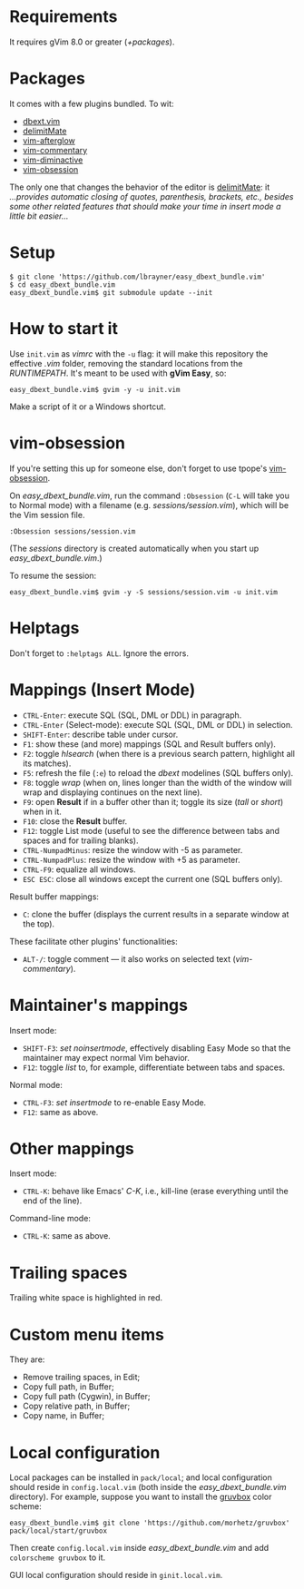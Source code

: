# Requirements

It requires gVim 8.0 or greater (*+packages*).

# Packages

It comes with a few plugins bundled. To wit:

- [dbext.vim](https://github.com/lbrayner/dbext.vim)
- [delimitMate](https://github.com/Raimondi/delimitMate)
- [vim-afterglow](https://github.com/danilo-augusto/vim-afterglow)
- [vim-commentary](https://github.com/tpope/vim-commentary)
- [vim-diminactive](https://github.com/blueyed/vim-diminactive)
- [vim-obsession](https://github.com/tpope/vim-obsession.git)

The only one that changes the behavior of the editor is
[delimitMate](https://github.com/Raimondi/delimitMate): it *...provides automatic
closing of quotes, parenthesis, brackets, etc., besides some other related
features that should make your time in insert mode a little bit easier...*

# Setup

```
$ git clone 'https://github.com/lbrayner/easy_dbext_bundle.vim'
$ cd easy_dbext_bundle.vim
easy_dbext_bundle.vim$ git submodule update --init
```

# How to start it

Use `init.vim` as *vimrc* with the `-u` flag: it will make this repository the
effective *.vim* folder, removing the standard locations from the *RUNTIMEPATH*.
It's meant to be used with **gVim Easy**, so:

```
easy_dbext_bundle.vim$ gvim -y -u init.vim
```

Make a script of it or a Windows shortcut.

# vim-obsession

If you're setting this up for someone else, don't forget to use tpope's
[vim-obsession](https://github.com/tpope/vim-obsession.git).

On *easy_dbext_bundle.vim*, run the command `:Obsession` (`C-L` will take you to
Normal mode) with a filename (e.g. *sessions/session.vim*), which will be the Vim session
file.

```
:Obsession sessions/session.vim
```

(The *sessions* directory is created automatically when you start up
*easy_dbext_bundle.vim*.)

To resume the session:

```
easy_dbext_bundle.vim$ gvim -y -S sessions/session.vim -u init.vim
```

# Helptags

Don't forget to `:helptags ALL`. Ignore the errors.

# Mappings (Insert Mode)

- `CTRL-Enter`: execute SQL (SQL, DML or DDL) in paragraph.
- `CTRL-Enter` (Select-mode): execute SQL (SQL, DML or DDL) in selection.
- `SHIFT-Enter`: describe table under cursor.
- `F1`: show these (and more) mappings (SQL and Result buffers only).
- `F2`: toggle *hlsearch* (when there is a previous search pattern, highlight
  all its matches).
- `F5`: refresh the file (`:e`) to reload the *dbext* modelines (SQL buffers
  only).
- `F8`: toggle *wrap* (when on, lines longer than the width of the window will
  wrap and displaying continues on the next line).
- `F9`: open **Result** if in a buffer other than it; toggle its size (*tall* or
  *short*) when in it.
- `F10`: close the **Result** buffer.
- `F12`: toggle List mode (useful to see the difference between tabs and spaces
  and for trailing blanks).
- `CTRL-NumpadMinus`: resize the window with -5 as parameter.
- `CTRL-NumpadPlus`: resize the window with +5 as parameter.
- `CTRL-F9`: equalize all windows.
- `ESC ESC`: close all windows except the current one (SQL buffers only).

Result buffer mappings:

- `C`: clone the buffer (displays the current results in a separate window at
  the top).

These facilitate other plugins' functionalities:

- `ALT-/`: toggle comment — it also works on selected text (*vim-commentary*).

# Maintainer's mappings

Insert mode:

- `SHIFT-F3`: *set noinsertmode*, effectively disabling Easy Mode so that the
  maintainer may expect normal Vim behavior.
- `F12`: toggle *list* to, for example, differentiate between tabs and spaces.

Normal mode:

- `CTRL-F3`: *set insertmode* to re-enable Easy Mode.
- `F12`: same as above.

# Other mappings

Insert mode:

- `CTRL-K`: behave like Emacs' *C-K*, i.e., kill-line (erase everything until the
  end of the line).

Command-line mode:

- `CTRL-K`: same as above.

# Trailing spaces

Trailing white space is highlighted in red.

# Custom menu items

They are:

- Remove trailing spaces, in Edit;
- Copy full path, in Buffer;
- Copy full path (Cygwin), in Buffer;
- Copy relative path, in Buffer;
- Copy name, in Buffer;

# Local configuration

Local packages can be installed in `pack/local`; and local configuration should
reside in `config.local.vim` (both inside the *easy_dbext_bundle.vim*
directory). For example, suppose you want to install the
[gruvbox](https://github.com/morhetz/gruvbox) color scheme:

```
easy_dbext_bundle.vim$ git clone 'https://github.com/morhetz/gruvbox' pack/local/start/gruvbox
```

Then create `config.local.vim` inside *easy_dbext_bundle.vim* and add
`colorscheme gruvbox` to it.

GUI local configuration should reside in `ginit.local.vim`.
